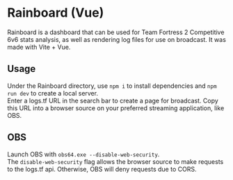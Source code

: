# Rainboard (Vue)
Rainboard is a dashboard that can be used for Team Fortress 2 Competitive 6v6 stats analysis, as well as rendering log files for use on broadcast. It was made with Vite + Vue.

## Usage
Under the Rainboard directory, use `npm i` to install dependencies and `npm run dev` to create a local server.<br>
Enter a logs.tf URL in the search bar to create a page for broadcast. Copy this URL into a browser source on your preferred streaming application, like OBS.

## OBS
Launch OBS with `obs64.exe --disable-web-security`.<br>
The `disable-web-security` flag allows the browser source to make requests to the logs.tf api. Otherwise, OBS will deny requests due to CORS.